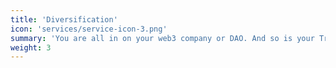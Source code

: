 ```yaml
---
title: 'Diversification'
icon: 'services/service-icon-3.png'
summary: 'You are all in on your web3 company or DAO. And so is your Treasury. We help you diversify your holdings from the earliest days, without depending on complex DeFi strategies.'
weight: 3
---
```

